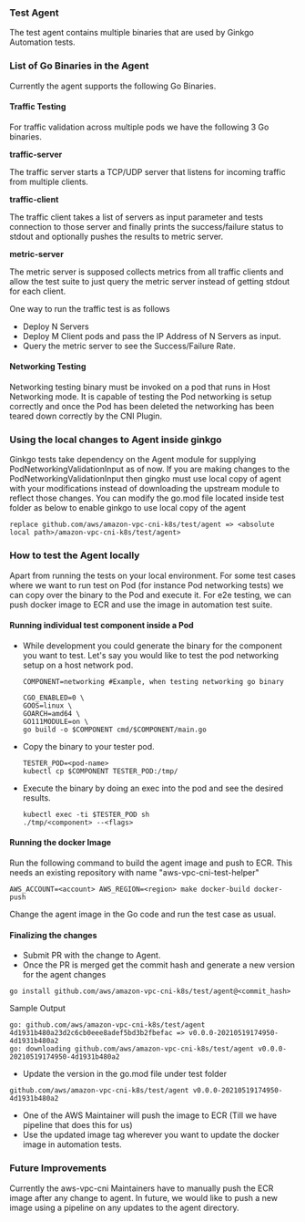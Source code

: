 ### Test Agent
The test agent contains multiple binaries that are used by Ginkgo Automation tests. 

### List of Go Binaries in the Agent

Currently the agent supports the following Go Binaries.

#### Traffic Testing

For traffic validation across multiple pods we have the following 3 Go binaries.

**traffic-server**

The traffic server starts a TCP/UDP server that listens for incoming traffic from multiple clients. 

**traffic-client**

The traffic client takes a list of servers as input parameter and tests connection to those server and finally prints the success/failure status to stdout and optionally pushes the results to metric server.

**metric-server**

The metric server is supposed collects metrics from all traffic clients and allow the test suite to just query the metric server instead of getting stdout for each client.

One way to run the traffic test is as follows
- Deploy N Servers 
- Deploy M Client pods and pass the IP Address of N Servers as input.
- Query the metric server to see the Success/Failure Rate.

#### Networking Testing
Networking testing binary must be invoked on a pod that runs in Host Networking mode. It is capable of testing the Pod networking is setup correctly and once the Pod has been deleted the networking has been teared down correctly by the CNI Plugin.

### Using the local changes to Agent inside ginkgo 
Ginkgo tests take dependency on the Agent module for supplying PodNetworkingValidationInput as of now.
If you are making changes to the PodNetworkingValidationInput then gingko must use local copy of agent with your modifications instead of downloading the upstream module to reflect those changes.
You can modify the go.mod file located inside test folder as below to enable ginkgo to use local copy of the agent
```
replace github.com/aws/amazon-vpc-cni-k8s/test/agent => <absolute local path>/amazon-vpc-cni-k8s/test/agent>
```

### How to test the Agent locally
Apart from running the tests on your local environment. For some test cases where we want to run test on Pod (for instance Pod networking tests) we can copy over the binary to the Pod and execute it. For e2e testing, we can push docker image to ECR and use the image in automation test suite.

#### Running individual test component inside a Pod
- While development you could generate the binary for the component you want to test. Let's say you would like to test the pod networking setup on a host network pod.
  ```
  COMPONENT=networking #Example, when testing networking go binary
    
  CGO_ENABLED=0 \
  GOOS=linux \
  GOARCH=amd64 \
  GO111MODULE=on \
  go build -o $COMPONENT cmd/$COMPONENT/main.go
  ```
- Copy the binary to your tester pod.
  ```
  TESTER_POD=<pod-name>
  kubectl cp $COMPONENT TESTER_POD:/tmp/
  ```
- Execute the binary by doing an exec into the pod and see the desired results.
  ```
  kubectl exec -ti $TESTER_POD sh
  ./tmp/<component> --<flags>
  ```

#### Running the docker Image

Run the following command to build the agent image and push to ECR. This needs an existing repository with name "aws-vpc-cni-test-helper"
```
AWS_ACCOUNT=<account> AWS_REGION=<region> make docker-build docker-push
``` 
Change the agent image in the Go code and run the test case as usual.

#### Finalizing the changes
- Submit PR with the change to Agent.
- Once the PR is merged get the commit hash and generate a new version for the agent changes 
```
go install github.com/aws/amazon-vpc-cni-k8s/test/agent@<commit_hash>
```
Sample Output
```
go: github.com/aws/amazon-vpc-cni-k8s/test/agent 4d1931b480a23d2c6cb0eee8adef5bd3b2fbefac => v0.0.0-20210519174950-4d1931b480a2
go: downloading github.com/aws/amazon-vpc-cni-k8s/test/agent v0.0.0-20210519174950-4d1931b480a2
```
- Update the version in the go.mod file under test folder
```
github.com/aws/amazon-vpc-cni-k8s/test/agent v0.0.0-20210519174950-4d1931b480a2
```
- One of the AWS Maintainer will push the image to ECR (Till we have pipeline that does this for us)
- Use the updated image tag wherever you want to update the docker image in automation tests.

### Future Improvements
Currently the aws-vpc-cni Maintainers have to manually push the ECR image after any change to agent. In future, we would like to push a new image using a pipeline on any updates to the agent directory.
